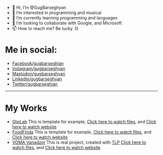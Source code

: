 - 👋 Hi, I’m @GugBarseghyan
- 👀 I’m interested in programming and musical
- 🌱 I’m currently learning programming and languages
- 💞️ I’m looking to collaborate with Google, and Microsoft
- 📫 How to reach me? Be lucky :D

<h1>Me in social:</h1>
<ul>
  <li><a href="https://www.facebook.com/gugbarseghian">Facebook/gugbarseghian</a></li>
  <li><a href="https://www.instagram.com/gugbarseghyan">Instagram/gugbarseghyan</a></li>
  <li><a href="https://mastodon.social/web/@gugbarseghyan">Mastodon/gugbarseghyan</a></li>
  <li><a href="https://www.linkedin.com/in/gugbarseghyan/">Linkedin/gugbarseghyan</a></li>
  <li><a href="https://twitter.com/gugbarseghian">Twitter/gugbarseghian</a></li>
</ul>

<hr>

<h1>My Works</h1>
<ul>
  <li><u>SlipLab</u> This is template for example, <a href="https://github.com/GugBarseghyan/SlipLab">Click here to watch files</a>, and <a href="https://gugbarseghyan.github.io/SlipLab/">Click here to watch website</a></li>
  <li><u>FoodFinda</u> This is template for example, <a href="https://github.com/GugBarseghyan/FoodFinda">Click here to watch files</a>, and <a href="https://gugbarseghyan.github.io/FoodFinda/">Click here to watch website</a></li>
  <li><u>VOMA Vanadzor</u> This is real project, created with <a href="https://www.facebook.com/TechnologyLearningPlanet/">TLP</a> <a href="https://github.com/GugBarseghyan/VOMA_Vanadzor">Click here to watch files</a>, and <a href="https://gugbarseghyan.github.io/VOMA_Vanadzor/">Click here to watch website</a></li>
</ul>

